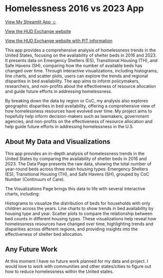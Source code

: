 # **Homelessness 2016 vs 2023 App**

 
[View My Streamlit App ☺️](https://homelessness2016vs2023.streamlit.app/)

[View the HUD Exchange website](https://www.hudexchange.info/resource/3031/pit-and-hic-data-since-2007/)

[View the HUD Exchange website with PIT information](https://www.hudexchange.info/programs/hdx/pit-hic/#2024-pit-count-and-hic-guidance-and-training)

This app provides a comprehensive analysis of homelessness trends in the United States, focusing on the availability of shelter beds in 2016 and 2023. It presents data on Emergency Shelters (ES), Transitional Housing (TH), and Safe Havens (SH), comparing how the number of available beds has changed over time. Through interactive visualizations, including histograms, line charts, and scatter plots, users can explore the trends and regional disparities in bed availability. The app aims to inform policymakers, researchers, and non-profits about the effectiveness of resource allocation and guide future efforts in addressing homelessness.

By breaking down the data by region or CoC, my analysis also explores geographic disparities in bed availability, offering a comprehensive view of how homelessness resources have evolved over time. My project aims to hopefully help inform decision-makers such as lawmakers, government agencies, and non-profits on the effectiveness of resource allocation and help guide future efforts in addressing homelessness in the U.S.

## **About My Data and Visualizations** 

This app provides an in-depth analysis of homelessness trends in the United States by comparing the availability of shelter beds in 2016 and 2023. The Data Page presents the raw data, showing the total number of year-round beds across three main housing types: Emergency Shelters (ES), Transitional Housing (TH), and Safe Havens (SH), grouped by CoC Number (Continuum of Care).

The Visualizations Page brings this data to life with several interactive charts, including:

Histograms to visualize the distribution of beds for households with only children across the years.
Line charts to show trends in bed availability by housing type and year.
Scatter plots to compare the relationship between bed counts in different housing types.
These visualizations help reveal how homelessness resources have changed over time, highlighting trends and disparities across different regions, and providing insights into the effectiveness of shelter bed allocation.

## **Any Future Work**

At this moment I have no future work planned for my data and project. I would love to work with communities and other states/cities to figure out how to reduce homelessness within the United states. 
